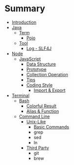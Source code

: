 # Summary

* [Introduction](README.md)
* [Java](java.md)
  * [Term](java/term.md)
    * [Pojo](java/term/pojo.md)
  * [Tool](java/tool.md)
    * [Log - SLF4J](java/tool/log.md)
* [Node](node.md)
  * [JavaScript](node/javascript.md)
    * [Data Structure](node/javascript/data-structure.md)
    * [Prototype](node/javascript/prototype.md)
    * [Collection Operation](node/javascript/array-operation.md)
    * [Tips](node/javascript/tips.md)
    * [Coding Style](node/javascript/coding-style.md)
      * [Import & Export](node/javascript/coding-style/import-and-export.md)
* [Terminal](terminal.md)
  * [Bash](terminal/bash.md)
    * [Colorful Result](terminal/bash/colorful-result.md)
    * [Alias & Function](terminal/bash/alias-and-function.md)
  * [Command Line](terminal/command-line.md)
    * [Unix-Like](terminal/command-line/unix.md)
      * [Basic Commands](terminal/command-line/unix/basic-commands.md)
      * grep
      * sed
      * ln
    * [Third Party](terminal/command-line/third-party.md)
      * git
      * brew

